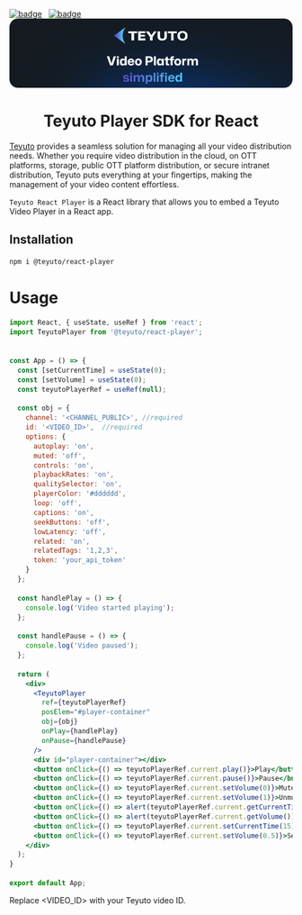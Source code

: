 [![badge](https://img.shields.io/twitter/follow/teyuto?style=social)](https://twitter.com/intent/follow?screen_name=teyuto) &nbsp; [![badge](https://img.shields.io/github/stars/Teyuto/teyuto-player-sdk?style=social)](https://github.com/Teyuto/teyuto-player-sdk)
![](https://github.com/Teyuto/.github/blob/production/assets/img/banner.png)
<h1 align="center">Teyuto Player SDK for React</h1>

[Teyuto](https://teyuto.com) provides a seamless solution for managing all your video distribution needs. Whether you require video distribution in the cloud, on OTT platforms, storage, public OTT platform distribution, or secure intranet distribution, Teyuto puts everything at your fingertips, making the management of your video content effortless.

`Teyuto React Player` is a React library that allows you to embed a Teyuto Video Player in a React app.

## Installation

```bash
npm i @teyuto/react-player
```

# Usage
```jsx
import React, { useState, useRef } from 'react';
import TeyutoPlayer from '@teyuto/react-player';


const App = () => {
  const [setCurrentTime] = useState(0);
  const [setVolume] = useState(0);
  const teyutoPlayerRef = useRef(null);

  const obj = {
    channel: '<CHANNEL_PUBLIC>', //required
    id: '<VIDEO_ID>',  //required
    options: {
      autoplay: 'on',
      muted: 'off',
      controls: 'on',
      playbackRates: 'on',
      qualitySelector: 'on',
      playerColor: '#dddddd',
      loop: 'off',
      captions: 'on',
      seekButtons: 'off',
      lowLatency: 'off',
      related: 'on',
      relatedTags: '1,2,3',
      token: 'your_api_token'
    }
  };

  const handlePlay = () => {
    console.log('Video started playing');
  };

  const handlePause = () => {
    console.log('Video paused');
  };

  return (
    <div>
      <TeyutoPlayer
        ref={teyutoPlayerRef}
        posElem="#player-container"
        obj={obj}
        onPlay={handlePlay}
        onPause={handlePause}
      />
      <div id="player-container"></div>
      <button onClick={() => teyutoPlayerRef.current.play()}>Play</button>
      <button onClick={() => teyutoPlayerRef.current.pause()}>Pause</button>
      <button onClick={() => teyutoPlayerRef.current.setVolume(0)}>Mute</button>
      <button onClick={() => teyutoPlayerRef.current.setVolume(1)}>Unmute</button>
      <button onClick={() => alert(teyutoPlayerRef.current.getCurrentTime())}>GetCurrentTime</button>
      <button onClick={() => alert(teyutoPlayerRef.current.getVolume())}>GetVolume</button>
      <button onClick={() => teyutoPlayerRef.current.setCurrentTime(15)}>SetCurrentTime (15 seconds)</button>
      <button onClick={() => teyutoPlayerRef.current.setVolume(0.5)}>SetVolume (0.5)</button>
    </div>
  );
}

export default App;
```

Replace <VIDEO_ID> with your Teyuto video ID.